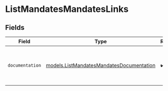# ListMandatesMandatesLinks


## Fields

| Field                                                                                      | Type                                                                                       | Required                                                                                   | Description                                                                                |
| ------------------------------------------------------------------------------------------ | ------------------------------------------------------------------------------------------ | ------------------------------------------------------------------------------------------ | ------------------------------------------------------------------------------------------ |
| `documentation`                                                                            | [models.ListMandatesMandatesDocumentation](../models/listmandatesmandatesdocumentation.md) | :heavy_check_mark:                                                                         | The URL to the generic Mollie API error handling guide.                                    |